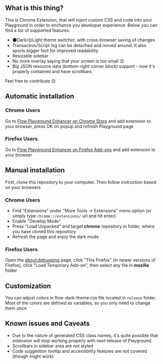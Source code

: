 ## What is this thing?
This is Chrome Extension, that will inject custom CSS and code into your Playground in order to enchance you developer experience. Below you can find a list of supported features:
- 🌑Dark/🌞Light theme switcher, with cross-browser saving of changes 
- Transaction/Script log can be detached and moved around. It also sports bigger font for improved readability
- Resizable sidebar
- No more overlay saying that your screen is too small 😉
- Big JSON resource data (bottom-right corner block) support - now it's properly contained and have scrollbars

Feel free to contribute 😊

## Automatic installation
### Chrome Users
Go to [Flow Playground Enhancer on Chrome Store](https://chrome.google.com/webstore/detail/flow-playground-enhancer/agjkjdemgkkmgdmeobefbmfiakkgkkdh) and add extension to your browser, press OK on popup and refresh Playground page 

### Firefox Users
Go to [Flow Playground Enhancer on Firefox Add-ons](https://addons.mozilla.org/en-US/firefox/addon/flow-playground-enhancer/) and add extension to your browser

## Manual installation
First, clone this repository to your computer. Then follow instruction based on your browsers

### Chrome Users
- Find "Extensions" under "More Tools -> Extensions" menu option (or simply type `chrome://extensions/` url and hit enter)
- Enable "Develop Mode"
- Press "Load Unpacked" and target **chrome** repository in folder, where you have cloned this repository
- Refresh the page and enjoy the dark mode

### Firefox Users
Open the [about:debugging](about:debugging) page, click "This Firefox" (in newer versions of Firefox), click "Load Temporary Add-on", then select any file in **mozilla** folder

## Customization

You can adjust colors in flow-dark-theme.css file located in `release` folder. Most of the colors are defined as variables, so you only need to change them once

## Known issues and Caveats
 - Due to the nature of generated CSS class names, it's quite possible that extension will stop working properly with next release of Playground.
 - Scrollbars in sidebar area are not styled
 - Code suggestion tooltip and accessibility features are not covered (though might work) 
